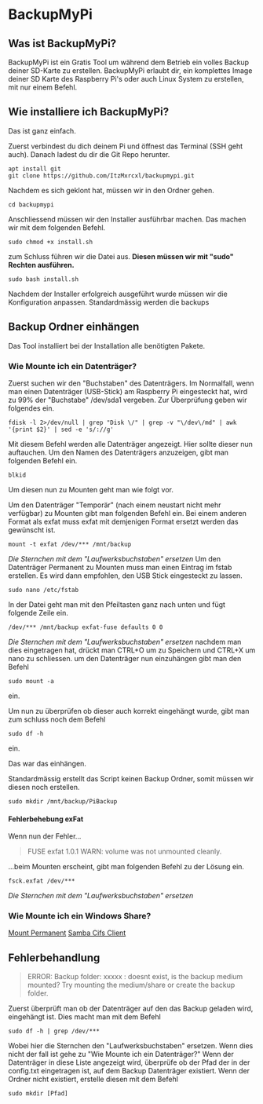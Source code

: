 
# BackupMyPi

## Was ist BackupMyPi?
BackupMyPi ist ein Gratis Tool um während dem Betrieb ein volles Backup deiner SD-Karte zu erstellen.
BackupMyPi erlaubt dir, ein komplettes Image deiner SD Karte des Raspberry Pi's oder auch Linux System zu erstellen, mit nur einem Befehl.
## Wie installiere ich BackupMyPi?
Das ist ganz einfach.

Zuerst verbindest du dich deinem Pi und öffnest das Terminal (SSH geht auch). Danach ladest du dir die Git Repo herunter.

    apt install git
    git clone https://github.com/ItzMxrcxl/backupmypi.git
Nachdem es sich geklont hat, müssen wir in den Ordner gehen.

    cd backupmypi

Anschliessend müssen wir den Installer ausführbar machen. Das machen wir mit dem folgenden Befehl.

    sudo chmod +x install.sh
zum Schluss führen wir die Datei aus. **Diesen müssen wir mit "sudo" Rechten ausführen.**

    sudo bash install.sh
Nachdem der Installer erfolgreich ausgeführt wurde müssen wir die Konfiguration anpassen. Standardmässig werden die backups
 

## Backup Ordner einhängen
Das Tool installiert bei der Installation alle benötigten Pakete.
### Wie Mounte ich ein Datenträger?

Zuerst suchen wir den "Buchstaben" des Datenträgers. 
Im Normalfall, wenn man einen Datenträger (USB-Stick) am Raspberry Pi eingesteckt hat, wird zu 99% der "Buchstabe" /dev/sda1 vergeben.
Zur Überprüfung geben wir folgendes ein.

    fdisk -l 2>/dev/null | grep "Disk \/" | grep -v "\/dev\/md" | awk '{print $2}' | sed -e 's/://g'
Mit diesem Befehl werden alle Datenträger angezeigt.
Hier sollte dieser nun auftauchen. Um den Namen des Datenträgers anzuzeigen, gibt man folgenden Befehl ein.

    blkid

Um diesen nun zu Mounten geht man wie folgt vor.

Um den Datenträger "Temporär" (nach einem neustart nicht mehr verfügbar) zu Mounten gibt man folgenden Befehl ein. Bei einem anderen Format als exfat muss exfat mit demjenigen Format ersetzt werden das gewünscht ist.

    mount -t exfat /dev/*** /mnt/backup
*Die Sternchen mit dem "Laufwerksbuchstaben" ersetzen* 
Um den Datenträger Permanent zu Mounten muss man einen Eintrag im fstab erstellen. Es wird dann empfohlen, den USB Stick eingesteckt zu lassen.

    sudo nano /etc/fstab
In der Datei geht man mit den Pfeiltasten ganz nach unten und fügt folgende Zeile ein.
```
/dev/*** /mnt/backup exfat-fuse defaults 0 0
```
*Die Sternchen mit dem "Laufwerksbuchstaben" ersetzen* 
nachdem man dies eingetragen hat, drückt man CTRL+O um zu Speichern und CTRL+X um nano zu schliessen.
um den Datenträger nun einzuhängen gibt man den Befehl

    sudo mount -a
ein.

Um nun zu überprüfen ob dieser auch korrekt eingehängt wurde, gibt man zum schluss noch dem Befehl

    sudo df -h
ein.

Das war das einhängen.

Standardmässig erstellt das Script keinen Backup Ordner, somit müssen wir diesen noch erstellen.

    sudo mkdir /mnt/backup/PiBackup

#### Fehlerbehebung exFat
Wenn nun der Fehler...

> FUSE exfat 1.0.1 
> WARN: volume was not unmounted cleanly.

...beim Mounten erscheint, gibt man folgenden Befehl zu der Lösung ein.

    fsck.exfat /dev/***
*Die Sternchen mit dem "Laufwerksbuchstaben" ersetzen*
### Wie Mounte ich ein Windows Share?
[Mount Permanent](https://wiki.ubuntu.com/MountWindowsSharesPermanently)
[Samba Cifs Client](https://wiki.ubuntuusers.de/Samba_Client_cifs/)
## Fehlerbehandlung

> ERROR: Backup folder: xxxxx : doesnt exist, is the backup medium mounted? Try mounting the medium/share or create the backup folder.

Zuerst überprüft man ob der Datenträger auf den das Backup geladen wird, eingehängt ist. Dies macht man mit dem Befehl

    sudo df -h | grep /dev/***
Wobei hier die Sternchen den "Laufwerksbuchstaben" ersetzen.
Wenn dies nicht der fall ist gehe zu "Wie Mounte ich ein Datenträger?"
Wenn der Datenträger in diese Liste angezeigt wird, überprüfe ob der Pfad der in der config.txt eingetragen ist, auf dem Backup Datenträger existiert.
Wenn der Ordner nicht existiert, erstelle diesen mit dem Befehl

    sudo mkdir [Pfad]
